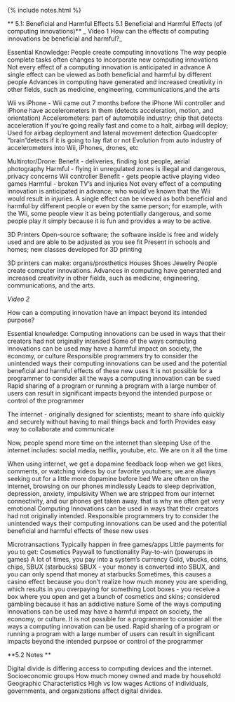 {% include notes.html %}

**
5.1: Beneficial and Harmful Effects 5.1 Beneficial and Harmful Effects (of computing innovations)**
_
Video 1 How can the effects of computing innovations be beneficial and harmful?_

Essential Knowledge: People create computing innovations The way people complete tasks often changes to incorporate new computing innovations Not every effect of a computing innovation is anticipated in advance A single effect can be viewed as both beneficial and harmful by different people Advances in computing have generated and increased creativity in other fields, such as medicine, engineering, communications,and the arts

Wii vs iPhone - Wii came out 7 months before the iPhone Wii controller and iPhone have accelerometers in them (detects acceleration, motion, and orientation) Accelerometers: part of automobile industry; chip that detects acceleration If you’re going really fast and come to a halt, airbag will deploy; Used for airbag deployment and lateral movement detection Quadcopter “brain”detects if it is going to lay flat or not Evolution from auto industry of accelerometers into Wii, iPhones, drones, etc

Multirotor/Drone: Benefit - deliveries, finding lost people, aerial photography Harmful - flying in unregulated zones is illegal and dangerous, privacy concerns Wii controller Benefit - gets people active playing video games Harmful - broken TV’s and injuries Not every effect of a computing innovation is anticipated in advance; who would’ve known that the Wii would result in injuries. A single effect can be viewed as both beneficial and harmful by different people or even by the same person; for example, with the Wii, some people view it as being potentially dangerous, and some people play it simply because it is fun and provides a way to be active.

3D Printers Open-source software; the software inside is free and widely used and are able to be adjusted as you see fit Present in schools and homes; new classes developed for 3D printing

3D printers can make: organs/prosthetics Houses Shoes Jewelry People create computer innovations. Advances in computing have generated and increased creativity in other fields, such as medicine, engineering, communications, and the arts.

_Video 2_

How can a computing innovation have an impact beyond its intended purpose?

Essential knowledge: Computing innovations can be used in ways that their creators had not originally intended Some of the ways computing innovations can be used may have a harmful impact on society, the economy, or culture Responsible programmers try to consider the unintended ways their computing innovations can be used and the potential beneficial and harmful effects of these new uses It is not possible for a programmer to consider all the ways a computing innovation can be sued Rapid sharing of a program or running a program with a large number of users can result in significant impacts beyond the intended purpose or control of the programmer

The internet - originally designed for scientists; meant to share info quickly and securely without having to mail things back and forth Provides easy way to collaborate and communicate

Now, people spend more time on the internet than sleeping Use of the internet includes: social media, netflix, youtube, etc. We are on it all the time

When using internet, we get a dopamine feedback loop when we get likes, comments, or watching videos by our favorite youtubers; we are always seeking out for a little more dopamine before bed We are often on the internet, browsing on our phones mindlessly Leads to sleep deprivation, depression, anxiety, impulsivity When we are stripped from our internet connectivity, and our phones get taken away, that is why we often get very emotional Computing Innovations can be used in ways that their creators had not originally intended. Responsible programmers try to consider the unintended ways their computing innovations can be used and the potential beneficial and harmful effects of these new uses

Microtransactions Typically happen in free games/apps Little payments for you to get: Cosmetics Paywall to functionality Pay-to-win (powerups in games) A lot of times, you pay into a system’s currency Gold, vbucks, coins, chips, SBUX (starbucks) SBUX - your money is converted into SBUX, and you can only spend that money at starbucks Sometimes, this causes a casino effect because you don’t realize how much money you are spending, which results in you overpaying for something Loot boxes - you receive a box where you open and get a bunch of cosmetics and skins; considered gambling because it has an addictive nature Some of the ways computing innovations can be used may have a harmful impact on society, the economy, or culture. It is not possible for a programmer to consider all the ways a computing innovation can be used. Rapid sharing of a program or running a program with a large number of users can result in significant impacts beyond the intended purpsoe or control of the programmer

**5.2 Notes **

Digital divide is differing access to computing devices and the internet. Socioeconomic groups How much money owned and made by household Geographic Characteristics High vs low wages Actions of individuals, governments, and organizations affect digital divides.
